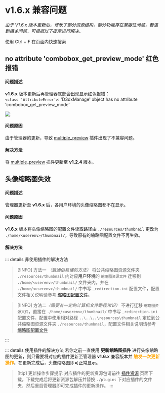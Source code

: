 # v1.6.x 兼容问题

_由于 V1.6.x 版本更新后，修改了部分资源结构，部分功能存在兼容性问题，若遇到相关问题，可根据以下提示进行解决。_

<weaken>使用 Ctrl + F 在页面内快速搜索</weaken>

## no attribute 'combobox_get_preview_mode' 红色报错

#### 问题描述
**v1.6.x** 版本更新后再管理器底部会出现显示红色报错：<br/>
 `<class 'AttributeError'>`: 'D3dxManage' object has no attribute 'combobox_get_preview_mode'

![](/static/image/a75ec7d5.png)

#### 问题原因
由于管理器的更新，导致 [multiple_preview](/resources/plugins/multiple_preview) 插件出现了不兼容问题。

#### 解决方法
将 [multiple_preview](/resources/plugins/multiple_preview) 插件更新至 **v1.2.4** 版本。

## 头像缩略图失效

#### 问题描述
管理器更新至 **v1.6.x** 后，各用户环境的头像缩略图都不在显示。

#### 问题原因
**v1.6.x** 版本将头像缩略图的配置文件读取路径由 `./resources/thumbnail` 更改为 `./home/<userenv>/thumbnail/`，导致原有的缩略图配置文件不再生效。

#### 解决方法

::: details 非使用插件的解决方法
> [!INFO] 方法一 <i><weaken>（最通俗易懂的方法）</weaken></i>
> 将公共缩略图资源文件夹 `./resources/thumbnail` 内对应**用户环境**的 `缩略图资源文件` 迁移到 `./home/<userenv>/thumbnail/` 文件夹内，并在 `./home/<userenv>/thumbnail/` 中书写 `_redirection.ini` 配置文件，配置文件相关说明请参考 [缩略图配置文件](/docs/config-redirection.html)。

> [!INFO] 方法二<i><weaken>（需要有一定的计算机文件路径常识）</weaken></i>
> 不进行迁移 `缩略图资源文件`，直接在 `./home/<userenv>/thumbnail/`  中书写 `_redirection.ini` 配置文件，配置中使用相对路径 `..\..\..\resources\thumbnail` 定位到公共缩略图资源文件夹 `./resources/thumbnail`，配置文件相关说明请参考 [缩略图配置文件](/docs/config-redirection.html)

:::

::: details 使用插件的解决方法
若你之前一直使用 **更新缩略图插件** 进行头像缩略图的更新，则只需要将对应的插件更新至管理器 **v1.6.x** 兼容版本并 <b style="color: orange">触发一次更新操作</b>，在更新完成后，头像缩略图即可正常显示。

> [!tip] 更新操作步骤提示
> 对应插件的更新资源包请前往 [插件资源](/resources/plugins) 页面下载。下载完成后将更新资源包解压并替换 `./plugins` 下对应插件的文件夹，然后重启管理器即可完成插件的更新操作。
:::
